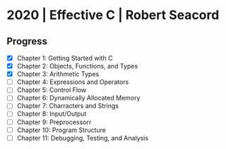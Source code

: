 # 2020 | Effective C | Robert Seacord

## Progress

- [x] Chapter 1: Getting Started with C
- [x] Chapter 2: Objects, Functions, and Types
- [x] Chapter 3: Arithmetic Types
- [ ] Chapter 4: Expressions and Operators
- [ ] Chapter 5: Control Flow
- [ ] Chapter 6: Dynamically Allocated Memory
- [ ] Chapter 7: Charracters and Strings
- [ ] Chapter 8: Input/Output
- [ ] Chapter 9: Preprocessorr
- [ ] Chapter 10: Program Structure
- [ ] Chapter 11: Debugging, Testing, and Analysis
